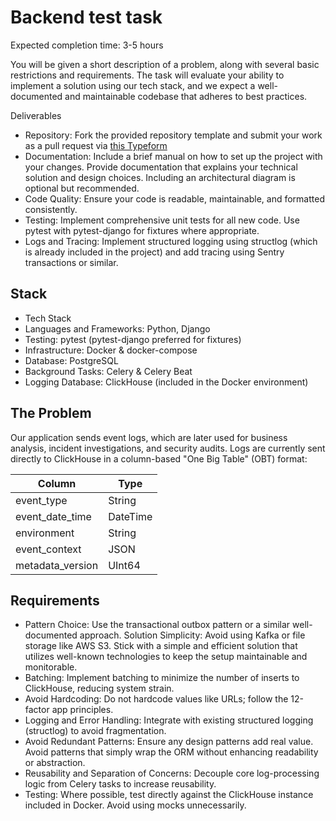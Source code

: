 # Backend test task

Expected completion time: 3-5 hours

You will be given a short description of a problem, along with several basic restrictions and requirements. The task will evaluate your ability to implement a solution using our tech stack, and we expect a well-documented and maintainable codebase that adheres to best practices.

Deliverables
- Repository: Fork the provided repository template and submit your work as a pull request via [this Typeform](https://hiretechfast.typeform.com/to/QZ55qiDi)
- Documentation: Include a brief manual on how to set up the project with your changes. Provide documentation that explains your technical solution and design choices. Including an architectural diagram is optional but recommended.
- Code Quality: Ensure your code is readable, maintainable, and formatted consistently.
- Testing: Implement comprehensive unit tests for all new code. Use pytest with pytest-django for fixtures where appropriate.
- Logs and Tracing: Implement structured logging using structlog (which is already included in the project) and add tracing using Sentry transactions or similar.


## Stack

- Tech Stack
- Languages and Frameworks: Python, Django
- Testing: pytest (pytest-django preferred for fixtures)
- Infrastructure: Docker & docker-compose
- Database: PostgreSQL
- Background Tasks: Celery & Celery Beat
- Logging Database: ClickHouse (included in the Docker environment)

## The Problem
Our application sends event logs, which are later used for business analysis, incident investigations, and security audits. Logs are currently sent directly to ClickHouse in a column-based "One Big Table" (OBT) format:

| Column           | Type     |
|------------------|----------|
| event_type       | String   |
| event_date_time  | DateTime |
| environment      | String   |
| event_context    | JSON     |
| metadata_version | UInt64   |


## Requirements
- Pattern Choice: Use the transactional outbox pattern or a similar well-documented approach.
Solution Simplicity: Avoid using Kafka or file storage like AWS S3. Stick with a simple and efficient solution that utilizes well-known technologies to keep the setup maintainable and monitorable.
- Batching: Implement batching to minimize the number of inserts to ClickHouse, reducing system strain.
- Avoid Hardcoding: Do not hardcode values like URLs; follow the 12-factor app principles.
- Logging and Error Handling: Integrate with existing structured logging (structlog) to avoid fragmentation.
- Avoid Redundant Patterns: Ensure any design patterns add real value. Avoid patterns that simply wrap the ORM without enhancing readability or abstraction.
- Reusability and Separation of Concerns: Decouple core log-processing logic from Celery tasks to increase reusability.
- Testing: Where possible, test directly against the ClickHouse instance included in Docker. Avoid using mocks unnecessarily.